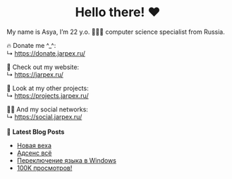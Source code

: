 <h1 align="center"> Hello there! ❤️</h1>
My name is Asya, I’m 22 y.o. 👩🏻‍💻 computer science specialist from Russia.

🔥 Donate me ^_^:  
 ↳ https://donate.jarpex.ru/

🌸 Check out my website:  
↳ https://jarpex.ru/

🌱 Look at my other projects:  
↳ https://projects.jarpex.ru/

👧🏻 And my social networks:  
↳ https://social.jarpex.ru/
<br/>
<br/>
📕 **Latest Blog Posts**
<!-- BLOG-POST-LIST:START -->
- [Новая веха](https://blog.jarpex.ru/novaya-vexa/)
- [Адсенс всё](https://blog.jarpex.ru/adsens-vsyo/)
- [Переключение языка в Windows](https://blog.jarpex.ru/pereklyuchenie-yazyka-v-windows/)
- [100K просмотров!](https://blog.jarpex.ru/100k-prosmotrov/)
<!-- BLOG-POST-LIST:END -->
